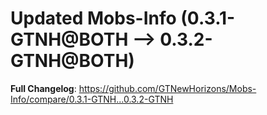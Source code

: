 # Updated Mobs-Info (0.3.1-GTNH@BOTH --> 0.3.2-GTNH@BOTH)
**Full Changelog**: https://github.com/GTNewHorizons/Mobs-Info/compare/0.3.1-GTNH...0.3.2-GTNH

